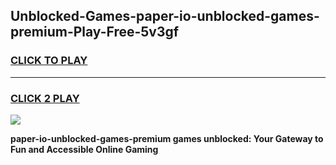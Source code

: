 
## Unblocked-Games-paper-io-unblocked-games-premium-Play-Free-5v3gf
<h3>
<a href="https://premium76.site?title=paper-io-unblocked-games-premium&ref=17A">CLICK TO PLAY</a></h3>
<hr>

<h3>
<a href="https://premium76.site?title=paper-io-unblocked-games-premium&ref=17A">CLICK 2 PLAY</a>
  
</h3>

<a href="https://premium76.site?title=paper-io-unblocked-games-premium&ref=17A"><img src="https://clearcache.store/games.png"></a>


**paper-io-unblocked-games-premium games unblocked: Your Gateway to Fun and Accessible Online Gaming**
